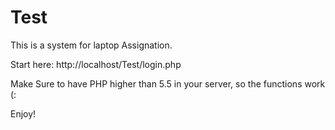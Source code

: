 # Test
This is a system for laptop Assignation.

Start here: http://localhost/Test/login.php

Make Sure to have PHP higher than 5.5 in your server, so the functions work (:


Enjoy!

